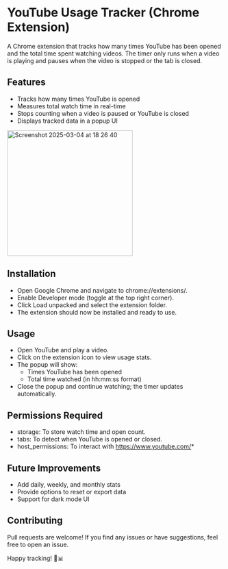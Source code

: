 # YouTube Usage Tracker (Chrome Extension)

A Chrome extension that tracks how many times YouTube has been opened and the total time spent watching videos. The timer only runs when a video is playing and pauses when the video is stopped or the tab is closed.

## Features
- Tracks how many times YouTube is opened
- Measures total watch time in real-time
- Stops counting when a video is paused or YouTube is closed
- Displays tracked data in a popup UI
<img width="293" alt="Screenshot 2025-03-04 at 18 26 40" src="https://github.com/user-attachments/assets/86e6ae27-ff2c-4c77-ae9a-3d841d7aa04e" />

## Installation
- Open Google Chrome and navigate to chrome://extensions/.
- Enable Developer mode (toggle at the top right corner).
- Click Load unpacked and select the extension folder.
- The extension should now be installed and ready to use.

## Usage
- Open YouTube and play a video.
- Click on the extension icon to view usage stats.
- The popup will show:
    - Times YouTube has been opened
    - Total time watched (in hh:mm:ss format)
- Close the popup and continue watching; the timer updates automatically.

## Permissions Required
- storage: To store watch time and open count.
- tabs: To detect when YouTube is opened or closed.
- host_permissions: To interact with https://www.youtube.com/*

## Future Improvements
- Add daily, weekly, and monthly stats
- Provide options to reset or export data
- Support for dark mode UI

## Contributing
Pull requests are welcome! If you find any issues or have suggestions, feel free to open an issue.

Happy tracking! 🎥📊
